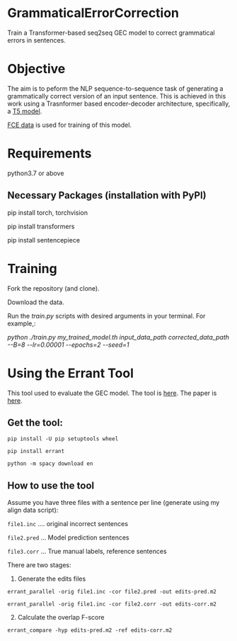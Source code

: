 # GrammaticalErrorCorrection
Train a Transformer-based seq2seq GEC model to correct grammatical errors in sentences.

# Objective

The aim is to peform the NLP sequence-to-sequence task of generating a grammatically correct version of an input sentence. This is achieved in this work using a Trasnformer based encoder-decoder architecture, specifically, a [T5 model](https://huggingface.co/transformers/model_doc/t5.html).

[FCE data](https://ilexir.co.uk/datasets/index.html) is used for training of this model.


# Requirements

python3.7 or above

## Necessary Packages (installation with PyPI)

pip install torch, torchvision

pip install transformers

pip install sentencepiece


# Training

Fork the repository (and clone).

Download the data.

Run the _train.py_ scripts with desired arguments in your terminal. For example,:

_python ./train.py my_trained_model.th input_data_path corrected_data_path --B=8 --lr=0.00001 --epochs=2 --seed=1_

# Using the Errant Tool

This tool used to evaluate the GEC model. The tool is [here](https://github.com/chrisjbryant/errant). The paper is [here](https://aclanthology.org/N12-1067.pdf).

## Get the tool:

`pip install -U pip setuptools wheel`

`pip install errant`

`python -m spacy download en`


## How to use the tool

Assume you have three files with a sentence per line (generate using my align data script):

`file1.inc`  .... original incorrect sentences

`file2.pred` ... Model prediction sentences

`file3.corr` ... True manual labels, reference sentences

There are two stages:

1) Generate the edits files

`errant_parallel -orig file1.inc -cor file2.pred -out edits-pred.m2`

`errant_parallel -orig file1.inc -cor file2.corr -out edits-corr.m2`

2) Calculate the overlap F-score

`errant_compare -hyp edits-pred.m2 -ref edits-corr.m2`


